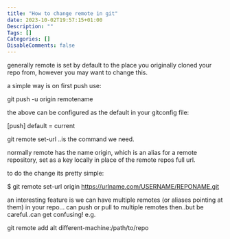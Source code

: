 ```yaml
---
title: "How to change remote in git"
date: 2023-10-02T19:57:15+01:00
Description: ""
Tags: []
Categories: []
DisableComments: false
---
```

generally remote is set by default to the place you originally cloned your repo from, however you may want to change this.

a simple way is on first push use:

git push -u origin remotename


the above can be configured as the default in your gitconfig file:

[push]
default = current

git remote set-url ..is the command we need.

normally remote has the name origin, which is an alias for a remote repository, set as a key locally in place of the remote repos full url.

to do the change its pretty simple:

$ git remote set-url origin https://urlname.com/USERNAME/REPONAME.git


an interesting feature is we can have multiple remotes (or aliases pointing at them) in your repo... can push or pull to multiple remotes then..but be careful..can get confusing!
e.g.


git remote add alt different-machine:/path/to/repo
